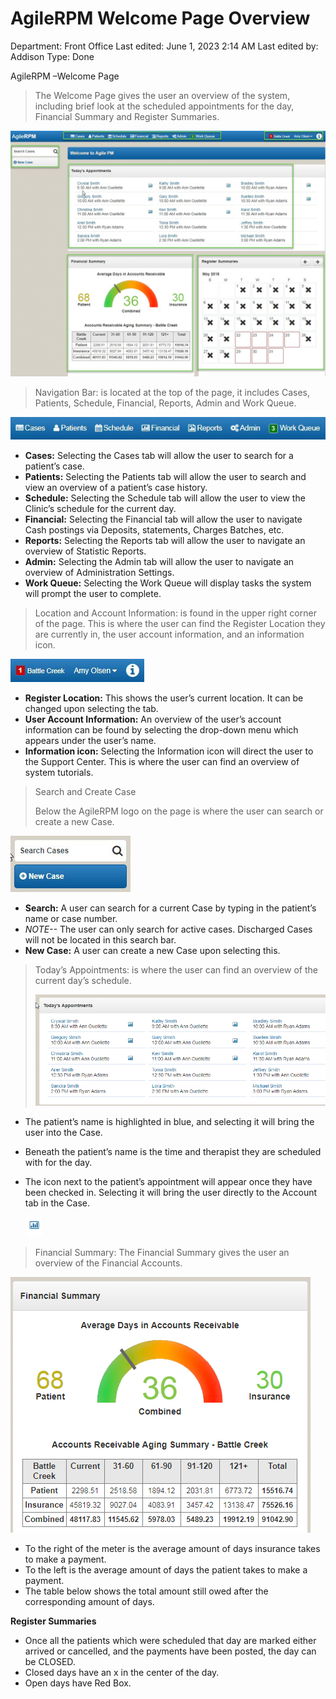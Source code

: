 # AgileRPM Welcome Page Overview

Department: Front Office
Last edited: June 1, 2023 2:14 AM
Last edited by: Addison
Type: Done

AgileRPM –Welcome Page

> The Welcome Page gives the user an overview of the system, including brief look at the scheduled appointments for the day, Financial Summary and Register Summaries.
> 

![AgileRPM%20Welcome%20Page%20Overview%200aa78dcbc4cd452989eee63d7787e75d/image2.jpeg](AgileRPM%20Welcome%20Page%20Overview%200aa78dcbc4cd452989eee63d7787e75d/image2.jpeg)

> Navigation Bar: is located at the top of the page, it includes Cases, Patients, Schedule, Financial, Reports, Admin and Work Queue.
> 

![AgileRPM%20Welcome%20Page%20Overview%200aa78dcbc4cd452989eee63d7787e75d/image3.jpeg](AgileRPM%20Welcome%20Page%20Overview%200aa78dcbc4cd452989eee63d7787e75d/image3.jpeg)

- **Cases:** Selecting the Cases tab will allow the user to search for a patient’s case.
- **Patients:** Selecting the Patients tab will allow the user to search and view an overview of a patient’s case history.
- **Schedule:** Selecting the Schedule tab will allow the user to view the Clinic’s schedule for the current day.
- **Financial:** Selecting the Financial tab will allow the user to navigate Cash postings via Deposits, statements, Charges Batches, etc.
- **Reports:** Selecting the Reports tab will allow the user to navigate an overview of Statistic Reports.
- **Admin:** Selecting the Admin tab will allow the user to navigate an overview of Administration Settings.
- **Work Queue:** Selecting the Work Queue will display tasks the system will prompt the user to complete.

> Location and Account Information: is found in the upper right corner of the page. This is where the user can find the Register Location they are currently in, the user account information, and an information icon.
> 

![AgileRPM%20Welcome%20Page%20Overview%200aa78dcbc4cd452989eee63d7787e75d/image4.jpeg](AgileRPM%20Welcome%20Page%20Overview%200aa78dcbc4cd452989eee63d7787e75d/image4.jpeg)

- **Register Location:** This shows the user’s current location. It can be changed upon selecting the tab.
- **User Account Information:** An overview of the user’s account information can be found by selecting the drop-down menu which appears under the user’s name.
- **Information icon:** Selecting the Information icon will direct the user to the Support Center. This is where the user can find an overview of system tutorials.

> Search and Create Case
> 
> 
> Below the AgileRPM logo on the page is where the user can search or create a new Case.
> 

![AgileRPM%20Welcome%20Page%20Overview%200aa78dcbc4cd452989eee63d7787e75d/image5.jpeg](AgileRPM%20Welcome%20Page%20Overview%200aa78dcbc4cd452989eee63d7787e75d/image5.jpeg)

- **Search:** A user can search for a current Case by typing in the patient’s name or case number.
- *NOTE--* The user can only search for active cases. Discharged Cases will not be located in this search bar.
- **New Case:** A user can create a new Case upon selecting this.

> Today’s Appointments: is where the user can find an overview of the current day’s schedule.
> 
> 
> ![AgileRPM%20Welcome%20Page%20Overview%200aa78dcbc4cd452989eee63d7787e75d/image6.png](AgileRPM%20Welcome%20Page%20Overview%200aa78dcbc4cd452989eee63d7787e75d/image6.png)
> 
- The patient’s name is highlighted in blue, and selecting it will bring the user into the Case.
- Beneath the patient’s name is the time and therapist they are scheduled with for the day.
- The icon next to the patient’s appointment will appear once they have been checked in. Selecting it will bring the user directly to the Account tab in the Case.
    
    ![AgileRPM%20Welcome%20Page%20Overview%200aa78dcbc4cd452989eee63d7787e75d/image7.png](AgileRPM%20Welcome%20Page%20Overview%200aa78dcbc4cd452989eee63d7787e75d/image7.png)
    

> Financial Summary: The Financial Summary gives the user an overview of the Financial Accounts.
> 

![AgileRPM%20Welcome%20Page%20Overview%200aa78dcbc4cd452989eee63d7787e75d/image8.png](AgileRPM%20Welcome%20Page%20Overview%200aa78dcbc4cd452989eee63d7787e75d/image8.png)

- To the right of the meter is the average amount of days insurance takes to make a payment.
- To the left is the average amount of days the patient takes to make a payment.
- The table below shows the total amount still owed after the corresponding amount of days.

**Register Summaries**

- Once all the patients which were scheduled that day are marked either arrived or cancelled, and the payments have been posted, the day can be CLOSED.
- Closed days have an x in the center of the day.
- Open days have Red Box.